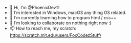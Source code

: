 - 👋 Hi, I’m @PhoenixDev11
- 👀 I’m interested in Windows, macOS any thing OS related.
- 🌱 I’m currently learning how to program html / css++
- 💞️ I’m looking to collaborate on nothing right now :)
- 📫 How to reach me, my scratch: https://scratch.mit.edu/users/FoxCodezStuff/

<!---
PheonixDev7/PheonixDev7 is a ✨ special ✨ repository because its `README.md` (this file) appears on your GitHub profile.
You can click the Preview link to take a look at your changes.
--->
